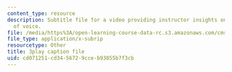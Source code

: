 ```yaml
---
content_type: resource
description: Subtitle file for a video providing instructor insights on fostering  diversity
  of voice.
file: /media/https%3A/open-learning-course-data-rc.s3.amazonaws.com/cms-611j-creating-video-games-fall-2014/cd071251cd3456729cceb93855b7f3cb_cBoUvyAaEUY.vtt
file_type: application/x-subrip
resourcetype: Other
title: 3play caption file
uid: cd071251-cd34-5672-9cce-b93855b7f3cb
---
```

